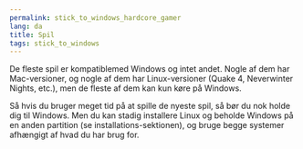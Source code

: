 ```yaml
---
permalink: stick_to_windows_hardcore_gamer
lang: da
title: Spil
tags: stick_to_windows
---
```


De fleste spil er kompatiblemed Windows og intet andet. Nogle af dem har Mac-versioner, og nogle af dem har Linux-versioner (Quake 4, Neverwinter Nights, etc.), men de fleste af dem kan kun køre på Windows.

Så hvis du bruger meget tid på at spille de nyeste spil, så bør du nok holde dig til Windows. Men du kan stadig installere Linux og beholde Windows på en anden partition (se installations-sektionen), og bruge begge systemer afhængigt af hvad du har brug for.

